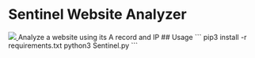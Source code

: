 # Sentinel Website Analyzer
<p>
<a href="#">
    <img src="https://img.shields.io/badge/python-v3-blue">
</a>
Analyze a website using its A record and IP
## Usage
```
pip3 install -r requirements.txt
python3 Sentinel.py
```
